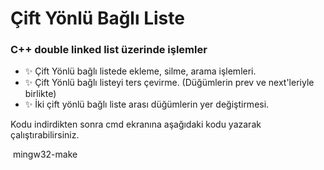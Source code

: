 # Çift Yönlü Bağlı Liste
### C++ double linked list üzerinde işlemler
- ✨ Çift Yönlü bağlı listede ekleme, silme, arama işlemleri.
- ✨ Çift Yönlü bağlı listeyi ters çevirme. (Düğümlerin prev ve next'leriyle birlikte)
- ✨ İki çift yönlü bağlı liste arası düğümlerin yer değiştirmesi.

Kodu indirdikten sonra cmd ekranına aşağıdaki kodu yazarak çalıştırabilirsiniz.

<img> mingw32-make <img>

